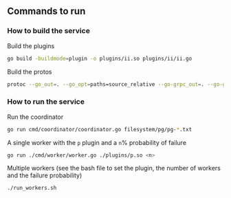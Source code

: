 ## Commands to run

### How to build the service

Build the plugins

```bash
go build -buildmode=plugin -o plugins/ii.so plugins/ii/ii.go
```

Build the protos

```bash
protoc --go_out=. --go_opt=paths=source_relative --go-grpc_out=. --go-grpc_opt=paths=source_relative  common/protos/communication.protos
```

### How to run the service

Run the coordinator

```bash
go run cmd/coordinator/coordinator.go filesystem/pg/pg-*.txt
```

A single worker with the `p` plugin and a `n`% probability of failure

```bash
go run ./cmd/worker/worker.go ./plugins/p.so <n>
```

Multiple workers (see the bash file to set the plugin, the number of workers and the failure probability)

```bash
./run_workers.sh
```
